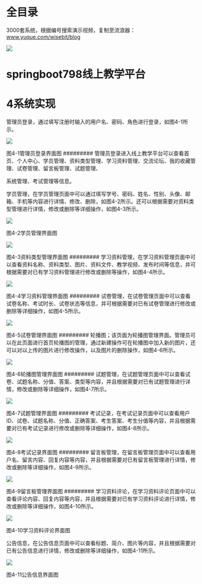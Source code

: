 # 全目录

3000套系统，根据编号搜索演示视频，复制至流浪器：www.yuque.com/wisebit/blog


![](https://bitwise.oss-cn-heyuan.aliyuncs.com/2024/11/06/qq_wechat.png)

# springboot798线上教学平台

# 4系统实现

管理员登录，通过填写注册时输入的用户名、密码、角色进行登录，如图4-1所示。

![](/md/blog.011.png)

图4-1管理员登录界面图
#########
管理员登录进入线上教学平台可以查看首页、个人中心、学员管理、资料类型管理、学习资料管理、交流论坛、我的收藏管理、试卷管理、留言板管理、试题管理、

系统管理、考试管理等信息。

学员管理，在学员管理页面中可以通过填写学号、密码、姓名、性别、头像、邮箱、手机等内容进行详情、修改、删除，如图4-2所示。还可以根据需要对资料类型管理进行详情，修改或删除等详细操作，如图4-3所示。

![](/md/blog.012.png)

图4-2学员管理界面图

![](/md/blog.013.png)

图4-3资料类型管理界面图
#########
学习资料管理，在学习资料管理页面中可以查看资料名称、资料类型、图片、资料文件、教学视频、发布时间等信息，并可根据需要对已有学习资料管理进行修改或删除等操作，如图4-4所示。

![](/md/blog.014.png)

图4-4学习资料管理界面图
#########
试卷管理，在试卷管理页面中可以查看试卷名称、考试时长、试卷状态等信息，并可根据需要对已有试卷管理进行修改或删除等详细操作，如图4-5所示。

![](/md/blog.015.png)

图4-5试卷管理界面图
#########
轮播图；该页面为轮播图管理界面。管理员可以在此页面进行首页轮播图的管理，通过新建操作可在轮播图中加入新的图片，还可以对以上传的图片进行修改操作，以及图片的删除操作，如图4-6所示。

![](/md/blog.016.png)

图4-6轮播图管理界面图
#########
试题管理，在试题管理页面中可以查看试卷、试题名称、分值、答案、类型等内容，并且根据需要对已有试题管理进行详情，修改或删除等详细操作，如图4-7所示。

![](/md/blog.017.png)

图4-7试题管理界面图
#########
考试记录，在考试记录页面中可以查看用户ID、试卷、试题名称、分值、正确答案、考生答案、考生分值等内容，并且根据需要对已有考试记录进行修改或删除等详细操作，如图4-8所示。

![](/md/blog.018.png)

图4-8考试记录界面图
#########
留言板管理，在留言板管理页面中可以查看用户名、留言内容、回复内容等内容，并且根据需要对已有留言板管理进行详情，修改或删除等详细操作，如图4-9所示。

![](/md/blog.019.png)

图4-9留言板管理界面图
#########
学习资料评论，在学习资料评论页面中可以查看评论内容、回复内容等内容，并且根据需要对已有学习资料评论进行详情，修改或删除等详细操作，如图4-10所示。

![](/md/blog.020.png)

图4-10学习资料评论界面图

公告信息，在公告信息页面中可以查看标题、简介、图片等内容，并且根据需要对已有公告信息进行详情，修改或删除等详细操作，如图4-11所示。

![](/md/blog.021.png)

图4-11公告信息界面图









